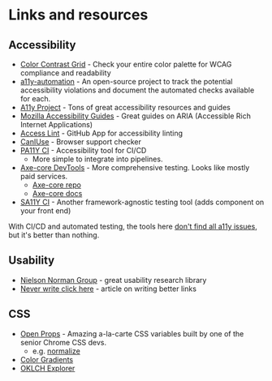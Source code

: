 # Links and resources
## Accessibility

- [Color Contrast Grid](https://contrast-grid.eightshapes.com/?version=1.1.0&background-colors=&foreground-colors=%23FFFFFF%2C%20White%0D%0A%23F2F2F2%0D%0A%23DDDDDD%0D%0A%23CCCCCC%0D%0A%23888888%0D%0A%23404040%2C%20Charcoal%0D%0A%23000000%2C%20Black%0D%0A%232F78C5%2C%20Effective%20on%20Extremes%0D%0A%230F60B6%2C%20Effective%20on%20Lights%0D%0A%23398EEA%2C%20Ineffective%0D%0A&es-color-form__tile-size=compact&es-color-form__show-contrast=aaa&es-color-form__show-contrast=aa&es-color-form__show-contrast=aa18&es-color-form__show-contrast=dnp) - Check your entire color palette for WCAG compliance and readability
- [a11y-automation](https://a11y-automation.dev/) - An open-source project to track the potential accessibility violations and document the automated checks available for each.
- [A11y Project](https://www.a11yproject.com/) - Tons of great accessibility resources and guides
- [Mozilla Accessibility Guides](https://developer.mozilla.org/en-US/docs/Web/Accessibility) - Great guides on ARIA (Accessible Rich Internet Applications)
- [Access Lint](https://accesslint.com/) - GitHub App for accessibility linting
- [CanIUse](caniuse.com) - Browser support checker
- [PA11Y CI](https://github.com/pa11y/pa11y-ci) - Accessibility tool for CI/CD
  - More simple to integrate into pipelines.
- [Axe-core DevTools](https://www.deque.com/axe/devtools/) - More comprehensive testing. Looks like mostly paid services.
  - [Axe-core repo](https://github.com/dequelabs/axe-core)
  - [Axe-core docs](https://docs.deque.com/)
- [SA11Y CI](https://sa11y.netlify.app/overview/) - Another framework-agnostic testing tool (adds component on your front end)

With CI/CD and automated testing, the tools here [don't find all a11y issues](https://github.com/abbott567/axe-core-vs-pa11y), but it's better than nothing.

## Usability
- [Nielson Norman Group](https://www.nngroup.com/) - great usability research library
- [Never write click here](https://newvistadigital.com/blog/never-say-click-here-how-write-online-improve-seo-and-user-experience) - article on writing better links

## CSS
- [Open Props](https://open-props.style/) - Amazing a-la-carte CSS variables built by one of the senior Chrome CSS devs.
  - e.g. [normalize](https://github.com/argyleink/open-props/blob/main/src/extra/normalize.src.css)
- [Color Gradients](https://codepen.io/newvistadigital/pen/qYpYwJ)
- [OKLCH Explorer](https://oklch.com/#0.761,0.1736,129.58,100)
